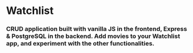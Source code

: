 # Watchlist
### CRUD application built with vanilla JS in the frontend, Express & PostgreSQL in the backend. Add movies to your Watchlist app, and experiment with the other functionalities.
